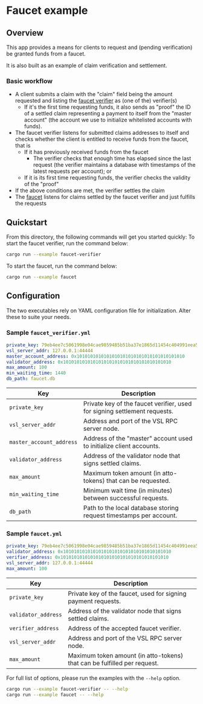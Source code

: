 # Faucet example

## Overview

This app provides a means for clients to request and (pending verification) be granted funds from a faucet.

It is also built as an example of claim verification and settlement.

### Basic workflow

- A client submits a claim with the "claim" field being the amount requested and listing the [faucet verifier](faucet_verifier.rs) as (one of the) verifier(s)
  - If it's the first time requesting funds, it also sends as "proof" the ID of a settled claim representing a payment to itself from the "master account" (the account we use to initialize whitelisted accounts with funds).
- The faucet verifier listens for submitted claims addresses to itself and checks whether the client is entitled to receive funds from the faucet, that is
  - If it has previously received funds from the faucet
    - The verifier checks that enough time has elapsed since the last request (the verifier maintains a database with timestamps of the latest requests per account); or
  - If it is its first time requesting funds, the verifier checks the validity of the "proof"
- If the above conditions are met, the verifier settles the claim
- The [faucet](faucet.rs) listens for claims settled by the faucet verifier and just fulfills  the requests

## Quickstart

From this directory, the following commands will get you started quickly:
To start the faucet verifier, run the command below:

```bash
cargo run --example faucet-verifier
```

To start the faucet, run the command below:
```bash
cargo run --example faucet
```

## Configuration

The two executables rely on YAML configuration file for initialization. Alter these to suite your needs.

### Sample `faucet_verifier.yml`

```yml
private_key: 79eb4ee7c5061998e04cae9859485b51ba37e1865d11454c404991eea58acabf
vsl_server_addr: 127.0.0.1:44444
master_account_address: 0x1010101010101010101010101010101010101010
validator_address: 0x1010101010101010101010101010101010101010
max_amount: 100
min_waiting_time: 1440
db_path: faucet.db
```

| Key                      | Description                                                               |
| ------------------------ | ------------------------------------------------------------------------- |
| `private_key`            | Private key of the faucet verifier, used for signing settlement requests. |
| `vsl_server_addr`        | Address and port of the VSL RPC server node.                              |
| `master_account_address` | Address of the "master" account used to initialize client accounts.       |
| `validator_address`      | Address of the validator node that signs settled claims.                  |
| `max_amount`             | Maximum token amount (in atto-tokens) that can be requested.              |
| `min_waiting_time`       | Minimum wait time (in minutes) between successful requests.               |
| `db_path`                | Path to the local database storing request timestamps per account.        |

### Sample `faucet.yml`

```yml
private_key: 79eb4ee7c5061998e04cae9859485b51ba37e1865d11454c404991eea58acabf
validator_address: 0x1010101010101010101010101010101010101010
verifier_address: 0x1010101010101010101010101010101010101010
vsl_server_addr: 127.0.0.1:44444
max_amount: 100
```

| Key                 | Description                                                              |
| ------------------- | ------------------------------------------------------------------------ |
| `private_key`       | Private key of the faucet, used for signing payment requests.            |
| `validator_address` | Address of the validator node that signs settled claims.                 |
| `verifier_address`  | Address of the accepted faucet verifier.                                 |
| `vsl_server_addr`   | Address and port of the VSL RPC server node.                             |
| `max_amount`        | Maximum token amount (in atto-tokens) that can be fulfilled per request. |

For full list of options, please run the examples with the `--help` option.

```bash
cargo run --example faucet-verifier -- --help
cargo run --example faucet -- --help
```
